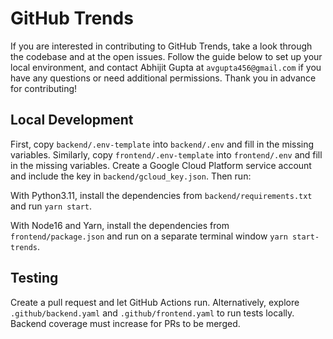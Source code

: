 # GitHub Trends

If you are interested in contributing to GitHub Trends, take a look through the codebase and at the open issues. Follow the guide below to set up your local environment, and contact Abhijit Gupta at `avgupta456@gmail.com` if you have any questions or need additional permissions. Thank you in advance for contributing!

## Local Development

First, copy `backend/.env-template` into `backend/.env` and fill in the missing variables. Similarly, copy `frontend/.env-template` into `frontend/.env` and fill in the missing variables. Create a Google Cloud Platform service account and include the key in `backend/gcloud_key.json`. Then run:

With Python3.11, install the dependencies from `backend/requirements.txt` and run `yarn start`.

With Node16 and Yarn, install the dependencies from `frontend/package.json` and run on a separate terminal window `yarn start-trends`.

## Testing

Create a pull request and let GitHub Actions run. Alternatively, explore `.github/backend.yaml` and `.github/frontend.yaml` to run tests locally. Backend coverage must increase for PRs to be merged.
